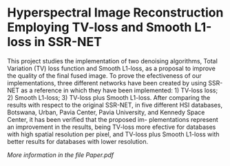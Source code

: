 # Hyperspectral Image Reconstruction Employing TV-loss and Smooth L1-loss in SSR-NET

This project studies the implementation of two denoising algorithms,
Total Variation (TV) loss function and Smooth L1-loss, as a proposal to
improve the quality of the final fused image. To prove the efectiveness
of our implementations, three different networks have been created by using SSR-NET as a reference in which they have been implemented: 1)
TV-loss loss; 2) Smooth L1-loss; 3) TV-loss plus Smooth L1-loss. After
comparing the results with respect to the original SSR-NET, in five different HSI databases, Botswana, Urban, Pavia Center, Pavia University,
and Kennedy Space Center, it has been verified that the proposed im-
plementations represent an improvement in the results, being TV-loss
more efective for databases with high spatial resolution per pixel, and
TV-loss plus Smooth L1-loss with better results for databases with lower
resolution.

*More information in the file Paper.pdf*
